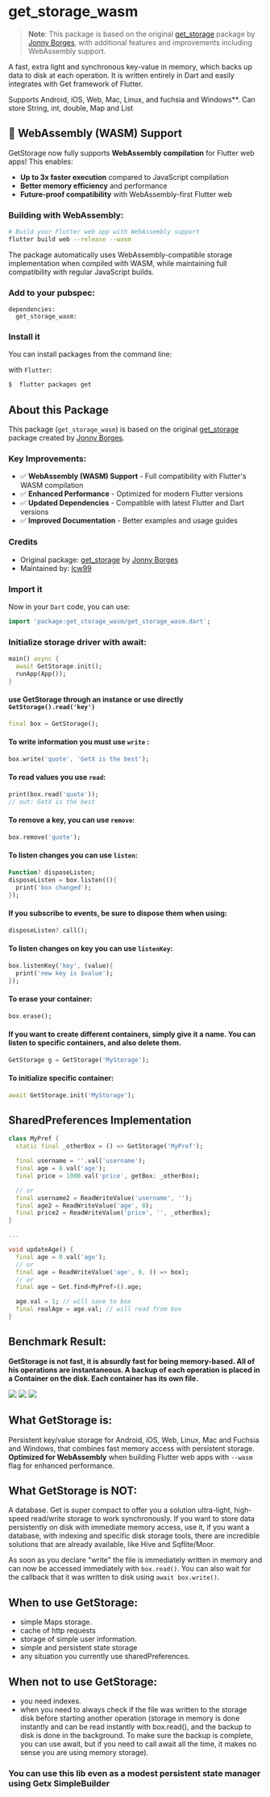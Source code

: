 # get_storage_wasm

> **Note**: This package is based on the original [get_storage](https://pub.dev/packages/get_storage) package by [Jonny Borges](https://github.com/jonataslaw/get_storage), with additional features and improvements including WebAssembly support.

A fast, extra light and synchronous key-value in memory, which backs up data to disk at each operation.
It is written entirely in Dart and easily integrates with Get framework of Flutter.

Supports Android, iOS, Web, Mac, Linux, and fuchsia and Windows**. 
Can store String, int, double, Map and List

## 🚀 WebAssembly (WASM) Support
GetStorage now fully supports **WebAssembly compilation** for Flutter web apps! This enables:
- **Up to 3x faster execution** compared to JavaScript compilation
- **Better memory efficiency** and performance
- **Future-proof compatibility** with WebAssembly-first Flutter web

### Building with WebAssembly:
```bash
# Build your Flutter web app with WebAssembly support
flutter build web --release --wasm
```

The package automatically uses WebAssembly-compatible storage implementation when compiled with WASM, while maintaining full compatibility with regular JavaScript builds.

### Add to your pubspec:
```
dependencies:
  get_storage_wasm:
```
### Install it

You can install packages from the command line:

with `Flutter`:

```css
$  flutter packages get
```

## About this Package

This package (`get_storage_wasm`) is based on the original [get_storage](https://pub.dev/packages/get_storage) package created by [Jonny Borges](https://github.com/jonataslaw). 

### Key Improvements:
- ✅ **WebAssembly (WASM) Support** - Full compatibility with Flutter's WASM compilation
- ✅ **Enhanced Performance** - Optimized for modern Flutter versions
- ✅ **Updated Dependencies** - Compatible with latest Flutter and Dart versions
- ✅ **Improved Documentation** - Better examples and usage guides

### Credits
- Original package: [get_storage](https://pub.dev/packages/get_storage) by [Jonny Borges](https://github.com/jonataslaw)
- Maintained by: [lcw99](https://github.com/lcw99)

### Import it

Now in your `Dart` code, you can use: 

````dart
import 'package:get_storage_wasm/get_storage_wasm.dart';
````

### Initialize storage driver with await:
```dart
main() async {
  await GetStorage.init();
  runApp(App());
}
```
#### use GetStorage through an instance or use directly `GetStorage().read('key')`
```dart
final box = GetStorage();
```
#### To write information you must use `write` :
```dart
box.write('quote', 'GetX is the best');
```

#### To read values you use `read`:
```dart
print(box.read('quote'));
// out: GetX is the best

```
#### To remove a key, you can use `remove`:

```dart
box.remove('quote');
```

#### To listen changes you can use `listen`:
```dart
Function? disposeListen;
disposeListen = box.listen((){
  print('box changed');
});
```
#### If you subscribe to events, be sure to dispose them when using:
```dart
disposeListen?.call();
```
#### To listen changes on key you can use `listenKey`:

```dart
box.listenKey('key', (value){
  print('new key is $value');
});
```

#### To erase your container:
```dart
box.erase();
```

#### If you want to create different containers, simply give it a name. You can listen to specific containers, and also delete them.

```dart
GetStorage g = GetStorage('MyStorage');
```

#### To initialize specific container:
```dart
await GetStorage.init('MyStorage');
```

## SharedPreferences Implementation
```dart
class MyPref {
  static final _otherBox = () => GetStorage('MyPref');

  final username = ''.val('username');
  final age = 0.val('age');
  final price = 1000.val('price', getBox: _otherBox);

  // or
  final username2 = ReadWriteValue('username', '');
  final age2 = ReadWriteValue('age', 0);
  final price2 = ReadWriteValue('price', '', _otherBox);
}

...

void updateAge() {
  final age = 0.val('age');
  // or 
  final age = ReadWriteValue('age', 0, () => box);
  // or 
  final age = Get.find<MyPref>().age;

  age.val = 1; // will save to box
  final realAge = age.val; // will read from box
}
```


## Benchmark Result:
**GetStorage is not fast, it is absurdly fast for being memory-based. All of his operations are instantaneous. A backup of each operation is placed in a Container on the disk. Each container has its own file.**

![](delete.png)
![](write.png)
![](read.png)

## What GetStorage is:
Persistent key/value storage for Android, iOS, Web, Linux, Mac and Fuchsia and Windows, that combines fast memory access with persistent storage. **Optimized for WebAssembly** when building Flutter web apps with `--wasm` flag for enhanced performance.
## What GetStorage is NOT:
A database. Get is super compact to offer you a solution ultra-light, high-speed read/write storage to work synchronously. If you want to store data persistently on disk with immediate memory access, use it, if you want a database, with indexing and specific disk storage tools, there are incredible solutions that are already available, like Hive and Sqflite/Moor.


As soon as you declare "write" the file is immediately written in memory and can now be accessed immediately with `box.read()`. You can also wait for the callback that it was written to disk using `await box.write()`.

## When to use GetStorage:
  - simple Maps storage.
  - cache of http requests
  - storage of simple user information.
  - simple and persistent state storage
  - any situation you currently use sharedPreferences.

## When not to use GetStorage:
  - you need indexes.
  -  when you need to always check if the file was written to the storage disk before starting another operation (storage in memory is done instantly and can be read instantly with box.read(), and the backup to disk is done in the background. To make sure the backup is complete, you can use await, but if you need to call await all the time, it makes no sense you are using memory storage).

### You can use this lib even as a modest persistent state manager using Getx SimpleBuilder
